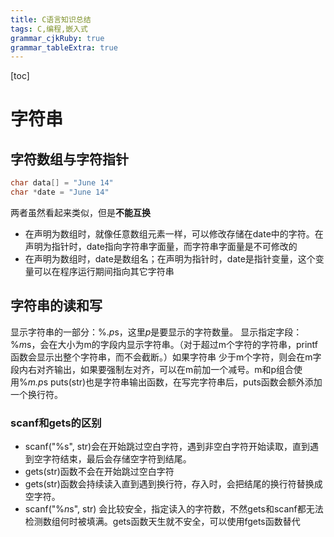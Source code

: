 ```yaml
---
title: C语言知识总结 
tags: C,编程,嵌入式
grammar_cjkRuby: true
grammar_tableExtra: true
---
```

[toc]

# 字符串
## 字符数组与字符指针
```c
char data[] = "June 14"
char *date = "June 14"
```
两者虽然看起来类似，但是**不能互换**
* 在声明为数组时，就像任意数组元素一样，可以修改存储在date中的字符。在声明为指针时，date指向字符串字面量，而字符串字面量是不可修改的
* 在声明为数组时，date是数组名；在声明为指针时，date是指针变量，这个变量可以在程序运行期间指向其它字符串

## 字符串的读和写
显示字符串的一部分：%.*p*s，这里*p*是要显示的字符数量。
显示指定字段：%*m*s，会在大小为m的字段内显示字符串。（对于超过m个字符的字符串，printf函数会显示出整个字符串，而不会截断。）如果字符串
少于m个字符，则会在m字段内右对齐输出，如果要强制左对齐，可以在m前加一个减号。m和p组合使用%*m.p*s
puts(str)也是字符串输出函数，在写完字符串后，puts函数会额外添加一个换行符。
### scanf和gets的区别
* scanf("%s", str)会在开始跳过空白字符，遇到非空白字符开始读取，直到遇到空字符结束，最后会存储空字符到结尾。
* gets(str)函数不会在开始跳过空白字符
* gets(str)函数会持续读入直到遇到换行符，存入时，会把结尾的换行符替换成空字符。
* scanf("%*n*s", str) 会比较安全，指定读入的字符数，不然gets和scanf都无法检测数组何时被填满。gets函数天生就不安全，可以使用fgets函数替代

